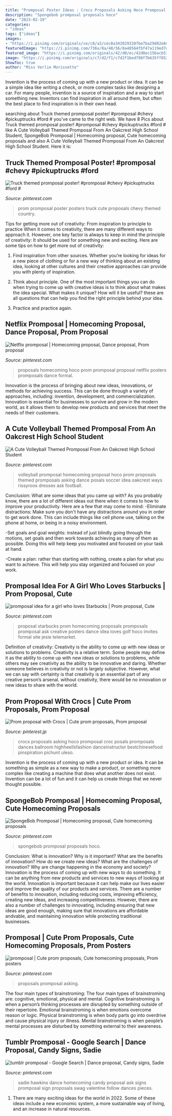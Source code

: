 ```yaml
---
title: "Promposal Poster Ideas : Crocs Proposals Asking Hoco Promposal Croc Posals Promposals Dances Ballroom Highheellsfashion Danceinstructor Bestchinesefood Pinspiration Pichunt Uleso"
description: "Spongebob promposal proposals hoco"
date: "2023-02-19"
categories:
- "ideas"
tags: ["ideas"]
images:
- "https://i.pinimg.com/originals/ce/c8/a3/cec8a3420293207be7ba29d82e8c8634.jpg"
featuredImage: "https://i.pinimg.com/736x/8a/48/56/8a48564fbf47a119ed7da69e4495752e.jpg"
featured_image: "https://i.pinimg.com/originals/42/d0/ec/42d0ec156acb536c00bf7baadc99fd3f.jpg"
image: "https://i.pinimg.com/originals/c7/d2/f1/c7d2f1bed798f7b635ff85285450a2d5.jpg"
ShowToc: true
author: "Miss Verlie Morissette"
---
```



Invention is the process of coming up with a new product or idea. It can be a simple idea like writing a check, or more complex tasks like designing a car. For many people, invention is a source of inspiration and a way to start something new. Inventors can find inspiration in all around them, but often the best place to find inspiration is in their own head.

	

		
searching about Truck themed promposal poster! #promposal #chevy #pickuptrucks #ford # you've came to the right web. We have 8 Pics about Truck themed promposal poster! #promposal #chevy #pickuptrucks #ford # like A Cute Volleyball Themed Promposal From An Oakcrest High School Student, SpongeBob Promposal | Homecoming proposal, Cute homecoming proposals and also A Cute Volleyball Themed Promposal From An Oakcrest High School Student. Here it is:
		
    
## Truck Themed Promposal Poster! #promposal #chevy #pickuptrucks #ford #

<img loading=lazy src="https://i.pinimg.com/736x/8a/48/56/8a48564fbf47a119ed7da69e4495752e.jpg" onerror="this.onerror=null;this.src='https://tse2.mm.bing.net/th?id=OIP.NGao2-LrzrNT287scvKnCwHaJ3&amp;pid=15.1';" alt="Truck themed promposal poster! #promposal #chevy #pickuptrucks #ford #">

_Source: pinterest.com_

>prom promposal poster posters truck cute proposals chevy themed country. 

	

Tips for getting more out of creativity: From inspiration to principle to practice
When it comes to creativity, there are many different ways to approach it. However, one key factor is always to keep in mind the principle of creativity: It should be used for something new and exciting. Here are some tips on how to get more out of creativity:
1. Find inspiration from other sources. Whether you’re looking for ideas for a new piece of clothing or for a new way of thinking about an existing idea, looking at other cultures and their creative approaches can provide you with plenty of inspiration.

2. Think about principle. One of the most important things you can do when trying to come up with creative ideas is to think about what makes the idea special. What makes it unique? How will it be useful? these are all questions that can help you find the right principle behind your idea.

3. Practice and practice again.

    
## Netflix Promposal | Homecoming Proposal, Dance Proposal, Prom Proposal

<img loading=lazy src="https://i.pinimg.com/originals/c7/d2/f1/c7d2f1bed798f7b635ff85285450a2d5.jpg" onerror="this.onerror=null;this.src='https://tse2.mm.bing.net/th?id=OIP.e4KBrw7i0DOxaTKsbi_OawHaJ4&amp;pid=15.1';" alt="Netflix promposal | Homecoming proposal, Dance proposal, Prom proposal">

_Source: pinterest.com_

>proposals homecoming hoco prom promposal proposal netflix posters promposals dance formal. 

	

Innovation is the process of bringing about new ideas, innovations, or methods for achieving success. This can be done through a variety of approaches, including: invention, development, and commercialization. Innovation is essential for businesses to survive and grow in the modern world, as it allows them to develop new products and services that meet the needs of their customers.

    
## A Cute Volleyball Themed Promposal From An Oakcrest High School Student

<img loading=lazy src="https://i.pinimg.com/736x/40/74/e7/4074e77555ac828ec31d8e53bd0955ac--homecoming-proposal-homecoming-ideas-asking.jpg" onerror="this.onerror=null;this.src='https://tse1.mm.bing.net/th?id=OIP.vPo_PqeTExEpzWitqefXKwHaJ4&amp;pid=15.1';" alt="A Cute Volleyball Themed Promposal From An Oakcrest High School Student">

_Source: pinterest.com_

>volleyball promposal homecoming proposal hoco prom proposals themed promposals asking dance posals soccer idea oakcrest ways rissyroos dresses ask football. 

	

Conclusion: What are some ideas that you came up with?
As you probably know, there are a lot of different ideas out there when it comes to how to improve your productivity. Here are a few that may come to mind:
-Eliminate distractions: Make sure you don't have any distractions around you in order to get work done. This can include things like cell phone use, talking on the phone at home, or being in a noisy environment.

-Set goals and goal weights: instead of just blindly going through the motions, set goals and then work towards achieving as many of them as possible. Doing this will help keep you motivated and focused on your task at hand.

-Create a plan: rather than starting with nothing, create a plan for what you want to achieve. This will help you stay organized and focused on your work.

    
## Promposal Idea For A Girl Who Loves Starbucks | Prom Proposal, Cute

<img loading=lazy src="https://i.pinimg.com/736x/29/2a/03/292a031fb4721bce26f7306f70aabfa9--dance-proposal-proposal-ideas.jpg" onerror="this.onerror=null;this.src='https://tse3.mm.bing.net/th?id=OIP.Qwj8MQwxXnS-FJP-eUBk-wHaJ3&amp;pid=15.1';" alt="promposal idea for a girl who loves Starbucks | Prom proposal, Cute">

_Source: pinterest.com_

>proposal starbucks prom homecoming proposals promposals promposal ask creative posters dance idea loves golf hoco invites formal site jesie telemarket. 

	

Definition of creativity: Creativity is the ability to come up with new ideas or solutions to problems.
Creativity is a relative term. Some people may define it as the ability to come up with new ideas or solutions to problems, while others may see creativity as the ability to be innovative and daring. Whether someone believes in creativity or not is largely subjective. However, what we can say with certainty is that creativity is an essential part of any creative person’s arsenal. without creativity, there would be no innovation or new ideas to share with the world.

    
## Prom Proposal With Crocs | Cute Prom Proposals, Prom Proposal

<img loading=lazy src="https://i.pinimg.com/originals/7e/c9/d0/7ec9d06cca1db9c9a38ce5f1f0c15231.jpg" onerror="this.onerror=null;this.src='https://tse2.mm.bing.net/th?id=OIP.QWoP3cvsko2Y0X0J11t09AHaJ4&amp;pid=15.1';" alt="Prom proposal with Crocs | Cute prom proposals, Prom proposal">

_Source: pinterest.jp_

>crocs proposals asking hoco promposal croc posals promposals dances ballroom highheellsfashion danceinstructor bestchinesefood pinspiration pichunt uleso. 

	

Invention is the process of coming up with a new product or idea. It can be something as simple as a new way to make a product, or something more complex like creating a machine that does what another does not exist. Invention can be a lot of fun and it can help us create things that we never thought possible.

    
## SpongeBob Promposal | Homecoming Proposal, Cute Homecoming Proposals

<img loading=lazy src="https://i.pinimg.com/originals/42/d0/ec/42d0ec156acb536c00bf7baadc99fd3f.jpg" onerror="this.onerror=null;this.src='https://tse2.mm.bing.net/th?id=OIP._u3aWv1sczM4zMPsBetugQHaNL&amp;pid=15.1';" alt="SpongeBob Promposal | Homecoming proposal, Cute homecoming proposals">

_Source: pinterest.com_

>spongebob promposal proposals hoco. 

	

Conclusion: What is innovation? Why is it important? What are the benefits of innovation? How do we create new ideas? What are the challenges of innovation? Why are change happening in the economy and society?
Innovation is the process of coming up with new ways to do something. It can be anything from new products and services to new ways of looking at the world. Innovation is important because it can help make our lives easier and improve the quality of our products and services. There are a number of benefits to innovation, including reducing costs, improving efficiency, creating new ideas, and increasing competitiveness. However, there are also a number of challenges to innovating, including ensuring that new ideas are good enough, making sure that innovations are affordable andvable, and maintaining innovation while protecting traditional businesses.

    
## Promposal | Cute Prom Proposals, Cute Homecoming Proposals, Prom Posters

<img loading=lazy src="https://i.pinimg.com/originals/84/06/73/84067368d139c4fd3e812b18c237c2ff.jpg" onerror="this.onerror=null;this.src='https://tse2.mm.bing.net/th?id=OIP.b19LbDJMfyDrBdd9pqyfHwHaNL&amp;pid=15.1';" alt="promposal | Cute prom proposals, Cute homecoming proposals, Prom posters">

_Source: pinterest.com_

>proposals promposal asking. 

	

The four main types of brainstroming:
The four main types of brainstroming are: cognitive, emotional, physical and mental. Cognitive brainstroming is when a person’s thinking processes are disrupted by something outside of their repertoire. Emotional brainstroming is when emotions overcome reason or logic. Physical brainstroming is when body parts go into overdrive and cause physical injury or illness. Mental brainstroming is when people’s mental processes are disturbed by something external to their awareness.

    
## Tumblr Promposal - Google Search | Dance Proposal, Candy Signs, Sadie

<img loading=lazy src="https://i.pinimg.com/originals/ce/c8/a3/cec8a3420293207be7ba29d82e8c8634.jpg" onerror="this.onerror=null;this.src='https://tse4.mm.bing.net/th?id=OIP.LNa3bCT_E5_9z4-Mi7w7LQHaJ6&amp;pid=15.1';" alt="tumblr promposal - Google Search | Dance proposal, Candy signs, Sadie">

_Source: pinterest.com_

>sadie hawkins dance homecoming candy proposal ask signs promposal sign proposals swag valentine follow dances pieces. 

	

1. There are many exciting ideas for the world in 2022. Some of these ideas include a new economic system, a more sustainable way of living, and an increase in natural resources.

